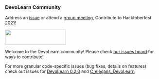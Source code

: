 ### DevoLearn Community
Address an [issue](https://github.com/devoworm/Digital-Bacillaria/issues) or attend a [group meeting](https://devoworm.weebly.com/schedulejoin.html), Contribute to Hacktoberfest 2021!   

<IMG width="200" height="50" SRC = "https://github.com/devoworm/Digital-Bacillaria/blob/master/Hacktoberfest/hf_logo.png">

Welcome to the DevoLearn community! Please check [our issues board](https://github.com/DevoLearn/Community-Board/projects/1) for ways to contribute!

For more granular code-specific issues (bug fixes, details on features) check out issues for [DevoLearn 0.2.0](https://github.com/DevoLearn/devolearn/issues) and [C_elegans_DevoLearn](https://github.com/DevoLearn/C_elegans_DevoLearn/issues)
